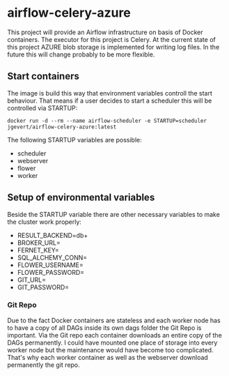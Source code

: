 # airflow-celery-azure
This project will provide an Airflow infrastructure on basis of Docker containers.
The executor for this project is Celery. At the current state of this project AZURE blob storage is implemented for writing log files. In the future this will change probably to be more flexible.

## Start containers
The image is build this way that environment variables controll the start behaviour. That means if a user decides to start a scheduler this will be controlled via STARTUP:

`
docker run -d --rm --name airflow-scheduler -e STARTUP=scheduler jgevert/airflow-celery-azure:latest
`

The following STARTUP variables are possible:
- scheduler
- webserver
- flower
- worker

## Setup of environmental variables
Beside the STARTUP variable there are other necessary variables to make the cluster work properly:
- RESULT_BACKEND=db+<YOUR DATABASE CONNECTION STRING>
- BROKER_URL=<YOUR URL TO RABBITMQ>
- FERNET_KEY=<YOUR FERNET KEY>
- SQL_ALCHEMY_CONN=<YOUR CONNECTION URL TO META DATABASE>
- FLOWER_USERNAME=<YOUR USERNAME FOR FLOWER WEBSERVICE>
- FLOWER_PASSWORD=<YOUR PASSWORD FOR FLOWER WEBSERVICE>
- GIT_URL=<YOUR URL TO GIT REPO WHERE DAGS AND PLUGINS ARE LOCATED>
- GIT_PASSWORD=<YOUR PASSWORD TO ACCESS THE GIT REPO>

### Git Repo
Due to the fact Docker containers are stateless and each worker node has to have a copy of all DAGs inside its own dags folder the Git Repo is important.
Via the Git repo each container downloads an entire copy of the DAGs permanently. I could have mounted one place of storage into every worker node but the 
maintenance would have become too complicated. That's why each worker container as well as the webserver download permanently the git repo.
